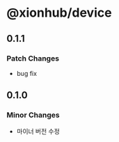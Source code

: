 # @xionhub/device

## 0.1.1

### Patch Changes

- bug fix

## 0.1.0

### Minor Changes

- 마이너 버전 수정
